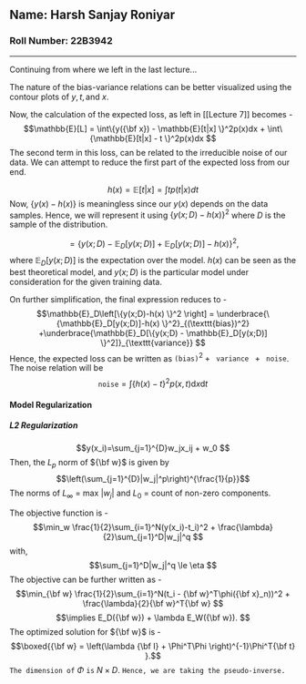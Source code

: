 ## Name: Harsh Sanjay Roniyar
### Roll Number: 22B3942

---
Continuing from where we left in the last lecture...

The nature of the bias-variance relations can be better visualized using the contour plots of $y, t, \text{and } x$.

Now, the calculation of the expected loss, as left in [[Lecture 7]] becomes - $$\mathbb{E}[L] = \int\{y({\bf x}) - \mathbb{E}[t|x] \}^2p(x)dx + \int\{\mathbb{E}[t|x] - t \}^2p(x)dx $$The second term in this loss, can be related to the irreducible noise of our data. We can attempt to reduce the first part of the expected loss from our end.

$$h(x) = \mathbb{E}[t|x] = \int tp(t|x)dt $$Now, $\{y(x)-h(x) \}$ is meaningless since our $y(x)$ depends on the data samples. Hence, we will represent it using $\{y(x;D)-h(x)\}^2$ where $D$ is the sample of the distribution.

$$= \{y(x;D) - \mathbb{E}_D[y(x;D)]+\mathbb{E}_D[y(x;D)] - h(x) \}^2, $$where $\mathbb{E}_D[y(x;D)]$ is the expectation over the model. $h(x)$ can be seen as the best theoretical model, and $y(x;D)$ is the particular model under consideration for the given training data.

On further simplification, the final expression reduces to - $$\mathbb{E}_D\left[\{y(x;D)-h(x) \}^2 \right] = \underbrace{\{\mathbb{E}_D[y(x;D)]-h(x) \}^2}_{(\texttt{bias})^2} +\underbrace{\mathbb{E}_D[\{y(x;D) - \mathbb{E}_D[y(x;D)] \}^2]}_{\texttt{variance}} $$Hence, the expected loss can be written as $\texttt{(bias)}^2 + \texttt{ variance } + \texttt{ noise}$. The noise relation will be $$\texttt{noise} = \int \{h(x) - t \}^2p(x, t)\text{d}x\text{d}t $$
#### Model Regularization

##### L2 Regularization
$$y(x_i)=\sum_{j=1}^{D}w_jx_ij + w_0 $$Then, the $L_p$ norm of ${\bf w}$ is given by $$\left(\sum_{j=1}^{D}|w_j|^p\right)^{\frac{1}{p}}$$The norms of $L_{\infty}$ = max $|w_j|$ and $L_0$ = count of non-zero components.

The objective function is - $$\min_w \frac{1}{2}\sum_{i=1}^N(y(x_i)-t_i)^2 + \frac{\lambda}{2}\sum_{j=1}^D|w_j|^q $$with, $$\sum_{j=1}^D|w_j|^q \le \eta $$The objective can be further written as - $$\min_{\bf w} \frac{1}{2}\sum_{i=1}^N(t_i - {\bf w}^T\phi({\bf x}_n))^2 + \frac{\lambda}{2}{\bf w}^T{\bf w} $$$$\implies E_D({\bf w}) + \lambda E_W({\bf w}). $$The optimized solution for ${\bf w}$ is - $$\boxed{{\bf w} = \left(\lambda {\bf I} + \Phi^T\Phi \right)^{-1}\Phi^T{\bf t} }.$$
`The dimension of` $\Phi$ `is` $N\times D$. `Hence, we are taking the pseudo-inverse.`